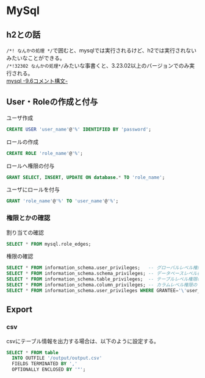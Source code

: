 # MySql

## h2との話
```/*! なんかの処理 */```で囲むと、mysqlでは実行されるけど、h2では実行されないみたいなことができる。  
```/*!32302 なんかの処理*/```みたいな事書くと、3.23.02以上のバージョンでのみ実行される。  
[mysql -9.6コメント構文-](https://dev.mysql.com/doc/refman/5.6/ja/comments.html)

## User・Roleの作成と付与
ユーザ作成
```sql
CREATE USER 'user_name'@'%' IDENTIFIED BY 'password';
```

ロールの作成
```sql
CREATE ROLE 'role_name'@'%';
```

ロールへ権限の付与
```sql
GRANT SELECT, INSERT, UPDATE ON database.* TO 'role_name';
```

ユーザにロールを付与
```sql
GRANT 'role_name'@'%' TO 'user_name'@'%';
```

### 権限とかの確認
割り当ての確認
```sql
SELECT * FROM mysql.role_edges;
```

権限の確認
```sql
SELECT * FROM information_schema.user_privileges;   -- グローバルレベル権限のリスト
SELECT * FROM information_schema.schema_privileges; -- データベースレベル権限のリスト
SELECT * FROM information_schema.table_privileges;  -- テーブルレベル権限のリスト
SELECT * FROM information_schema.column_privileges; -- カラムレベル権限のリスト
SELECT * FROM information_schema.user_privileges WHERE GRANTEE='\'user_name\'@\'%\''; -- 絞り込み
```

## Export

### csv
csvにテーブル情報を出力する場合は、以下のように設定する。
```sql
SELECT * FROM table
  INTO OUTFILE '/output/output.csv'
  FIELDS TERMINATED BY ','
  OPTIONALLY ENCLOSED BY '"';
```
